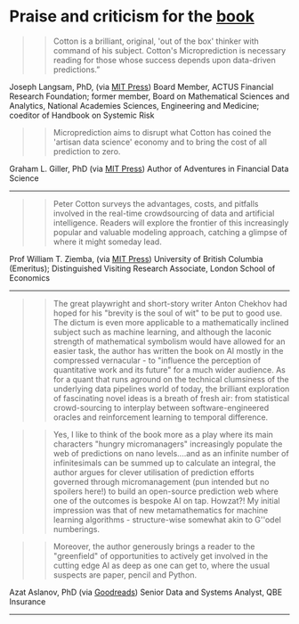 # Praise and criticism for the [book](https://mitpress.mit.edu/9780262047326/microprediction/)



>>Cotton is a brilliant, original, 'out of the box' thinker with command of his subject. Cotton's Microprediction is necessary reading for those whose success depends upon data-driven predictions.”

Joseph Langsam, PhD, (via [MIT Press](https://mitpress.mit.edu/9780262047326/microprediction/))
Board Member, ACTUS Financial Research Foundation; former member, Board on Mathematical Sciences and Analytics, National Academies Sciences, Engineering and Medicine; coeditor of Handbook on Systemic Risk


>>Microprediction aims to disrupt what Cotton has coined the 'artisan data science' economy and to bring the cost of all prediction to zero.

Graham L. Giller, PhD (via [MIT Press](https://mitpress.mit.edu/9780262047326/microprediction/))
Author of Adventures in Financial Data Science

---

>>Peter Cotton surveys the advantages, costs, and pitfalls involved in the real-time crowdsourcing of data and artificial intelligence. Readers will explore the frontier of this increasingly popular and valuable modeling approach, catching a glimpse of where it might someday lead.

Prof William T. Ziemba, (via [MIT Press](https://mitpress.mit.edu/9780262047326/microprediction/))
University of British Columbia (Emeritus); 
Distinguished Visiting Research Associate, London School of Economics

---

>> The great playwright and short-story writer Anton Chekhov had hoped for his "brevity is the soul of wit" to be put to good use. The dictum is even more applicable to a mathematically inclined subject such as machine learning, and although the laconic strength of mathematical symbolism would have allowed for an easier task, the author has written the book on AI mostly in the compressed vernacular - to "influence the perception of quantitative work and its future" for a much wider audience. As for a quant that runs aground on the technical clumsiness of the underlying data pipelines world of today, the brilliant exploration of fascinating novel ideas is a breath of fresh air: from statistical crowd-sourcing to interplay between software-engineered oracles and reinforcement learning to temporal difference.

>> Yes, I like to think of the book more as a play where its main characters "hungry micromanagers" increasingly populate the web of predictions on nano levels....and as an infinite number of infinitesimals can be summed up to calculate an integral, the author argues for clever utilisation of prediction efforts governed through micromanagement (pun intended but no spoilers here!) to build an open-source prediction web where one of the outcomes is bespoke AI on tap. Howzat?! My initial impression was that of new metamathematics for machine learning algorithms - structure-wise somewhat akin to G\''odel numberings.

>> Moreover, the author generously brings a reader to the "greenfield" of opportunities to actively get involved in the cutting edge AI as deep as one can get to, where the usual suspects are paper, pencil and Python.

Azat Aslanov, PhD (via [Goodreads](https://www.goodreads.com/book/show/60323335-microprediction))
Senior Data and Systems Analyst, QBE Insurance

---


